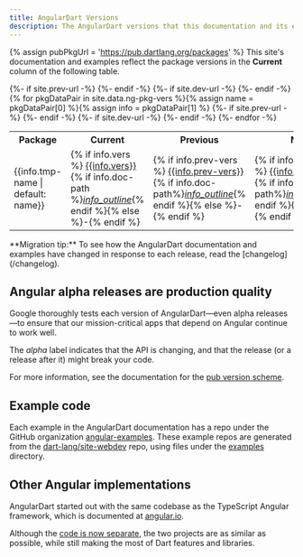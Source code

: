 ```yaml
---
title: AngularDart Versions
description: The AngularDart versions that this documentation and its examples use.
---
```

{% assign pubPkgUrl = 'https://pub.dartlang.org/packages' %}
This site's documentation and examples reflect the package versions in the
**Current** column of the following table.

<style>
/*
#vers { table-layout: fixed; width: 100%; }
#vers td:first-child { overflow: hidden; text-overflow: ellipsis;  direction: rtl; }
*/
#vers .material-icons { font-size: 16px; }
</style>
<table id="vers" class="table table-striped table-condensed">
  <tr>
    <th class="text-center">Package</th>
    <th class="text-center">Current</th>
    {%- if site.prev-url -%} <th class="text-center">Previous</th> {%- endif -%}
    {%- if site.dev-url -%} <th class="text-center">Next</th> {%- endif -%}
  </tr>{%
  for pkgDataPair in site.data.ng-pkg-vers %}{%
  assign name = pkgDataPair[0] %}{%
  assign info = pkgDataPair[1] %}
  <tr class="text-center">
    <td>{{info.tmp-name | default: name}}</td>
    <td>{% if info.vers %}
      <a href="{{pubPkgUrl}}/{{name}}/versions/{{info.vers}}#pub-pkg-tab-changelog"
        class="no-automatic-external">{{info.vers}}</a>
      {% if info.doc-path %}<a href="/{{info.doc-path}}"><i class="material-icons">info_outline</i></a>{% endif %}{%
      else %}-{%
      endif %}
    </td>
    {%- if site.prev-url -%}
    <td>{% if info.prev-vers %}
      <a href="{{pubPkgUrl}}/{{info.prev-name | default: name}}/versions/{{info.prev-vers}}#pub-pkg-tab-changelog"
        class="no-automatic-external">{{info.prev-vers}}</a>
      {% if info.doc-path%}<a href="{{site.prev-url}}/{{info.doc-path}}"
        class="no-automatic-external"><i class="material-icons md-18">info_outline</i></a>{% endif %}{%
      else %}-{%
      endif %}
    </td>
    {%- endif -%}
    {%- if site.dev-url -%}
    <td>{% if info.next-vers %}
      <a href="{{pubPkgUrl}}/{{name}}/versions/{{info.next-vers}}#pub-pkg-tab-changelog"
        class="no-automatic-external">{{info.next-vers}}</a>
      {% if info.doc-path%}<a href="{{site.dev-url}}/{{info.doc-path}}"
        class="no-automatic-external"><i class="material-icons md-18">info_outline</i></a>{% endif %}{%
      else %}-{%
      endif %}
    </td>
    {%- endif -%}
  </tr>
{%- endfor -%}
</table>

<aside class="alert alert-info" markdown="1">
**Migration tip:**
To see how the AngularDart documentation and examples have changed
in response to each release, read the [changelog](/changelog).
</aside>


## Angular alpha releases are production quality

Google thoroughly tests each version of AngularDart—even alpha releases—to
ensure that our mission-critical apps that depend on Angular continue to work well.

The _alpha_ label indicates that the API is changing,
and that the release (or a release after it) might break your code.

For more information, see the documentation for
the [pub version scheme]({{site.dartlang}}/tools/pub/versioning).

## Example code

Each example in the AngularDart documentation has a repo under the GitHub organization
[angular-examples]({{site.ghNgEx}}).
These example repos are generated from the [dart-lang/site-webdev]({{site.repo}}) repo,
using files under the [examples]({{site.repo}}/tree/{{site.branch}}/examples) directory.


## Other Angular implementations

AngularDart started out with the same codebase as the TypeScript Angular framework,
which is documented at [angular.io](https://angular.io).

Although the [code is now separate](http://news.dartlang.org/2016/07/angulardart-is-going-all-dart.html),
the two projects are as similar as possible,
while still making the most of Dart features and libraries.

